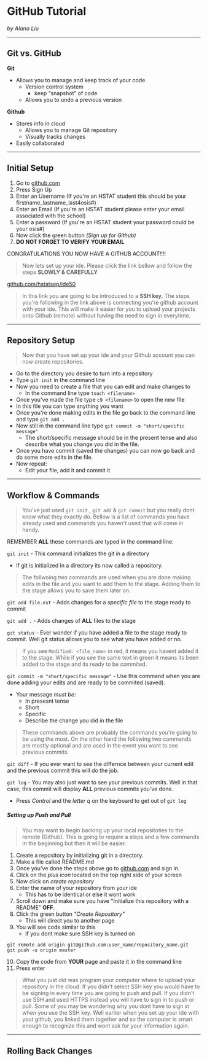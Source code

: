 # GitHub Tutorial

_by Alana Liu_

---
## Git vs. GitHub
**Git**
* Allows you to manage and keep track of your code
    * Version control system
        * keep “snapshot” of code
    * Allows you to undo a previous version

**Github**
* Stores info in cloud
    * Allows you to manage Git repository
    * Visually tracks changes
* Easily collaborated


---
## Initial Setup

1. Go to [github.com](https://github.com/)
2. Press Sign Up
3. Enter an Username (If you're an HSTAT student this should be your firstname_lastname_last4osis#)
4. Enter an Email (If you're an HSTAT student please enter your email associated with the school)
5. Enter a password (If you're an HSTAT student your password could be your osis#)
6. Now click the green button _(Sign up for Github)_
7. **DO NOT FORGET TO VERIFY YOUR EMAIL**

CONGRATULATIONS YOU NOW HAVE A GITHUB ACCOUNT!!!!

> Now lets set up your ide. Please click the link bellow and follow the steps **SLOWLY & CAREFULLY**

[github.com/hstatsep/ide50](https://github.com/hstatsep/ide50)
> In this link you are going to be introduced to a **SSH key.** The steps you're following in the link above is connecting you're github account with your ide. This will make it easier for you to upload your projects onto Github (remote) without having the need to sign in everytime.
---
## Repository Setup
> Now that you have set up your ide and your Github account you can now create repositories.

* Go to the directory you desire to turn into a repository
* Type `git init` in the command line
* Now you need to create a file that you can edit and make changes to
    * In the command line type `touch <filename>`
* Once you've made the file type `c9 <filename>` to open the new file
* In this file you can type anything you want
* Once you're done making edits in the file go back to the command line and type `git add .`
* Now still in the command line type `git commit -m "short/specific message"`
    * The short/specific message should be in the present tense and also describe what you change you did in the file.
* Once you have commit (saved the changes) you can now go back and do some more edits in the file.
* Now repeat: 
    * Edit your file, add it and commit it


---
## Workflow & Commands
> You've just used `git init` , `git add` & `git commit` but you really dont know what they exactly do. Bellow is a list of commands you have already used and commands you haven't used that will come in handy. 

REMEMBER **ALL** these commands are typed in the command line:

`git init` - This command initializes the git in a directory  
* If git is initialized in a directory its now called a repository.
> The follwoing two commands are used when you are done making edits in the file and you want to add them to the stage. Adding them to the stage allows you to save them later on.

`git add file.ext` - Adds changes for a *specific file* to the stage ready to commit

`git add .` - Adds changes of **ALL** files to the stage

`git status` - Ever wonder if you have added a file to the stage ready to commit. Well git status allows you to see what you have added or no. 
> If you see `Modified: <file_name>` in red, it means you havent added it to the stage. While if you see the same text in green it means its been added to the stage and its ready to be commited.

`git commit -m "short/specific message"` -  Use this command when you are done adding your edits and are ready to be commited (saved).
* Your message *must be:* 
    * In presesnt tense
    * Short 
    * Specific 
    * Describe the change you did in the file

> These commands above are probably the commands you're going to be using the most. On the other hand the following two commands are mostly optional and are used in the event you want to see previous commits.


`git diff` - If you ever want to see the differnce between  your current edit and the previous commit this will do the job.

`git log` - You may also just want to see your previous commits. Well in that case, this commit will display **ALL** previous commits you've done.
* Press *Control* and the *letter q* on the keyboard to get out of `git log`

##### Setting up Push and Pull

> You may want to begin backing up your local repositoties to the remote (Github). This is going to require a steps and a few commands in the beginning but then it will be easier. 

1. Create a repository by initializing git in a directory.
2. Make a file called README.md
3. Once you've done the steps above go to [github.com](https://github.com/) and sign in.
4. Click on the _plus icon_ located on the top right side of your screen 
5. Now click on *create repository*
6. Enter the name of your repository from your ide 
    * This has to be identical or else it wont work
7. Scroll down and make sure you have "Initialize this repository with a README" **OFF**.
8. Click the green button _"Create Repository"_
    * This will direct you to another page
9. You will see code similar to this 
    * If you dont make sure SSH key is turned on
``` 
git remote add origin git@github.com:user_name/repository_name.git
git push -u origin master
```
10. Copy the code from **YOUR** page and paste it in the command line
11. Press enter

> What you just did was program your computer where to upload your repository in the cloud. If you didn't select SSH key you would have to be signing in every time you are going to push and pull. If you didn't use SSH and used HTTPS instead you will have to sign in to push or pull. Some of you may be wondering why you dont have to sign in when you use the SSH key. Well earlier when you set up your ide with yout github, you linked them together and so the computer is smart enough to recognize this and wont ask for your information again.




---
## Rolling Back Changes